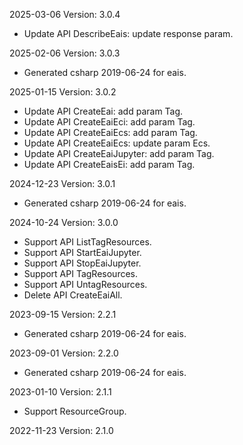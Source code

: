 2025-03-06 Version: 3.0.4
- Update API DescribeEais: update response param.


2025-02-06 Version: 3.0.3
- Generated csharp 2019-06-24 for eais.

2025-01-15 Version: 3.0.2
- Update API CreateEai: add param Tag.
- Update API CreateEaiEci: add param Tag.
- Update API CreateEaiEcs: add param Tag.
- Update API CreateEaiEcs: update param Ecs.
- Update API CreateEaiJupyter: add param Tag.
- Update API CreateEaisEi: add param Tag.


2024-12-23 Version: 3.0.1
- Generated csharp 2019-06-24 for eais.

2024-10-24 Version: 3.0.0
- Support API ListTagResources.
- Support API StartEaiJupyter.
- Support API StopEaiJupyter.
- Support API TagResources.
- Support API UntagResources.
- Delete API CreateEaiAll.


2023-09-15 Version: 2.2.1
- Generated csharp 2019-06-24 for eais.

2023-09-01 Version: 2.2.0
- Generated csharp 2019-06-24 for eais.

2023-01-10 Version: 2.1.1
- Support ResourceGroup.

2022-11-23 Version: 2.1.0
- Add OpenAPI GetInstanceMetrics.
- OpenAPI DescribeEais Add return parameter StartTime.

2022-10-25 Version: 1.0.4
- OpenAPI CreateEaiJupyter add optional parameter `EnvironmentVar`.

2022-10-20 Version: 1.0.3
- Add OpenAPI CreateEaiJupyter.
- Fixd bugs for OpenAPI  DeleteEaiAll.

2021-07-28 Version: 1.0.2
- DesccribeEais api adds PageNumber, PageSize parameters.
- The api frequency of DescribeEais is set to 100.

2021-03-22 Version: 1.0.1
- CreateEai api adds SecurityGroupId, VSwitchId parameters.

2021-02-19 Version: 1.0.0
- Initialization.

